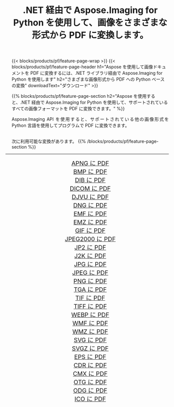 ﻿---
title: .NET 経由で Aspose.Imaging for Python を使用して、画像をさまざまな形式から PDF に変換します。 
weight: 3920
url: /ja/python-net/conversion/to/pdf 
lang: ja
langdirlevel: 2
locales: zh-hans,ja,it,ru,de,es,fr,nl,id,lt,pl,pt,vi,tr,ko,zh-hant,ar,hi,th,sv,cs,uk,he
description: .NET ライブラリ経由で Aspose.Imaging for Python を使用して、さまざまな形式から PDF に変換できます。
---

{{< blocks/products/pf/feature-page-wrap >}}
{{< blocks/products/pf/feature-page-header h1="Aspose を使用して画像ドキュメントを PDF に変換するには、.NET ライブラリ経由で Aspose.Imaging for Python を使用します" h2="さまざまな画像形式から PDF への Python ベースの変換" downloadText="ダウンロード" >}}


{{% blocks/products/pf/feature-page-section  h2="Aspose を使用すると、.NET 経由で Aspose.Imaging for Python を使用して、サポートされているすべての画像フォーマットを PDF に変換できます。" %}}
<p align=justify>Aspose.Imaging API を使用すると、サポートされている他の画像形式を Python 言語を使用してプログラムで PDF に変換できます。</p>
<br/>
次に利用可能な変換があります。
{{% /blocks/products/pf/feature-page-section %}}
<div class="container-fluid productfamilypage bg-gray">
    <div class="convertypes bg-gray agp-content section">
        <div class="container">
		<hr style="margin-left:-20px;"/>
		<div class="row other-converters" style="gap: 10px;font-size: 19px;text-align:center;">
		    <div class='col-md-2 other-converter remove-lp remove-rp'><a href="/imaging/ja/python-net/conversion/apng-to-pdf" style="padding:15px;">APNG に PDF</a></div>
<div class='col-md-2 other-converter remove-lp remove-rp'><a href="/imaging/ja/python-net/conversion/bmp-to-pdf" style="padding:15px;">BMP に PDF</a></div>
<div class='col-md-2 other-converter remove-lp remove-rp'><a href="/imaging/ja/python-net/conversion/dib-to-pdf" style="padding:15px;">DIB に PDF</a></div>
<div class='col-md-2 other-converter remove-lp remove-rp'><a href="/imaging/ja/python-net/conversion/dicom-to-pdf" style="padding:15px;">DICOM に PDF</a></div>
<div class='col-md-2 other-converter remove-lp remove-rp'><a href="/imaging/ja/python-net/conversion/djvu-to-pdf" style="padding:15px;">DJVU に PDF</a></div>
<div class='col-md-2 other-converter remove-lp remove-rp'><a href="/imaging/ja/python-net/conversion/dng-to-pdf" style="padding:15px;">DNG に PDF</a></div>
<div class='col-md-2 other-converter remove-lp remove-rp'><a href="/imaging/ja/python-net/conversion/emf-to-pdf" style="padding:15px;">EMF に PDF</a></div>
<div class='col-md-2 other-converter remove-lp remove-rp'><a href="/imaging/ja/python-net/conversion/emz-to-pdf" style="padding:15px;">EMZ に PDF</a></div>
<div class='col-md-2 other-converter remove-lp remove-rp'><a href="/imaging/ja/python-net/conversion/gif-to-pdf" style="padding:15px;">GIF に PDF</a></div>
<div class='col-md-2 other-converter remove-lp remove-rp'><a href="/imaging/ja/python-net/conversion/jpeg2000-to-pdf" style="padding:15px;">JPEG2000 に PDF</a></div>
<div class='col-md-2 other-converter remove-lp remove-rp'><a href="/imaging/ja/python-net/conversion/jp2-to-pdf" style="padding:15px;">JP2 に PDF</a></div>
<div class='col-md-2 other-converter remove-lp remove-rp'><a href="/imaging/ja/python-net/conversion/j2k-to-pdf" style="padding:15px;">J2K に PDF</a></div>
<div class='col-md-2 other-converter remove-lp remove-rp'><a href="/imaging/ja/python-net/conversion/jpg-to-pdf" style="padding:15px;">JPG に PDF</a></div>
<div class='col-md-2 other-converter remove-lp remove-rp'><a href="/imaging/ja/python-net/conversion/jpeg-to-pdf" style="padding:15px;">JPEG に PDF</a></div>
<div class='col-md-2 other-converter remove-lp remove-rp'><a href="/imaging/ja/python-net/conversion/png-to-pdf" style="padding:15px;">PNG に PDF</a></div>
<div class='col-md-2 other-converter remove-lp remove-rp'><a href="/imaging/ja/python-net/conversion/tga-to-pdf" style="padding:15px;">TGA に PDF</a></div>
<div class='col-md-2 other-converter remove-lp remove-rp'><a href="/imaging/ja/python-net/conversion/tif-to-pdf" style="padding:15px;">TIF に PDF</a></div>
<div class='col-md-2 other-converter remove-lp remove-rp'><a href="/imaging/ja/python-net/conversion/tiff-to-pdf" style="padding:15px;">TIFF に PDF</a></div>
<div class='col-md-2 other-converter remove-lp remove-rp'><a href="/imaging/ja/python-net/conversion/webp-to-pdf" style="padding:15px;">WEBP に PDF</a></div>
<div class='col-md-2 other-converter remove-lp remove-rp'><a href="/imaging/ja/python-net/conversion/wmf-to-pdf" style="padding:15px;">WMF に PDF</a></div>
<div class='col-md-2 other-converter remove-lp remove-rp'><a href="/imaging/ja/python-net/conversion/wmz-to-pdf" style="padding:15px;">WMZ に PDF</a></div>
<div class='col-md-2 other-converter remove-lp remove-rp'><a href="/imaging/ja/python-net/conversion/svg-to-pdf" style="padding:15px;">SVG に PDF</a></div>
<div class='col-md-2 other-converter remove-lp remove-rp'><a href="/imaging/ja/python-net/conversion/svgz-to-pdf" style="padding:15px;">SVGZ に PDF</a></div>
<div class='col-md-2 other-converter remove-lp remove-rp'><a href="/imaging/ja/python-net/conversion/eps-to-pdf" style="padding:15px;">EPS に PDF</a></div>
<div class='col-md-2 other-converter remove-lp remove-rp'><a href="/imaging/ja/python-net/conversion/cdr-to-pdf" style="padding:15px;">CDR に PDF</a></div>
<div class='col-md-2 other-converter remove-lp remove-rp'><a href="/imaging/ja/python-net/conversion/cmx-to-pdf" style="padding:15px;">CMX に PDF</a></div>
<div class='col-md-2 other-converter remove-lp remove-rp'><a href="/imaging/ja/python-net/conversion/otg-to-pdf" style="padding:15px;">OTG に PDF</a></div>
<div class='col-md-2 other-converter remove-lp remove-rp'><a href="/imaging/ja/python-net/conversion/odg-to-pdf" style="padding:15px;">ODG に PDF</a></div>
<div class='col-md-2 other-converter remove-lp remove-rp'><a href="/imaging/ja/python-net/conversion/ico-to-pdf" style="padding:15px;">ICO に PDF</a></div>
                </div>
        </div>
    </div>
</div>
<br/>

